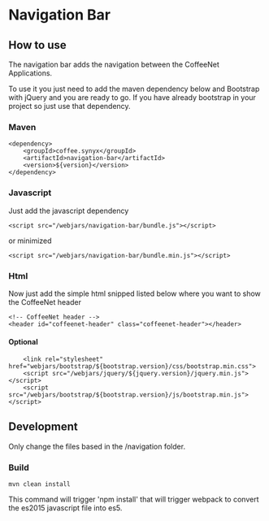 # Navigation Bar

## How to use

The navigation bar adds the navigation between the CoffeeNet Applications.

To use it you just need to add the maven dependency below and Bootstrap with jQuery and you are ready to go.
If you have already bootstrap in your project so just use that dependency.

### Maven

```
<dependency>
    <groupId>coffee.synyx</groupId>
    <artifactId>navigation-bar</artifactId>
    <version>${version}</version>
</dependency>
```

### Javascript

Just add the javascript dependency

```
<script src="/webjars/navigation-bar/bundle.js"></script>
```

or minimized

```
<script src="/webjars/navigation-bar/bundle.min.js"></script>
```

### Html

Now just add the simple html snipped listed below where you want to show the CoffeeNet header

```
<!-- CoffeeNet header -->
<header id="coffeenet-header" class="coffeenet-header"></header>
```

#### Optional

```
    <link rel="stylesheet" href="webjars/bootstrap/${bootstrap.version}/css/bootstrap.min.css">
    <script src="/webjars/jquery/${jquery.version}/jquery.min.js"></script>
    <script src="/webjars/bootstrap/${bootstrap.version}/js/bootstrap.min.js"></script>
```

## Development

Only change the files based in the /navigation folder.

### Build

```
mvn clean install
```

This command will trigger 'npm install' that will trigger webpack to convert the es2015 javascript file into es5.